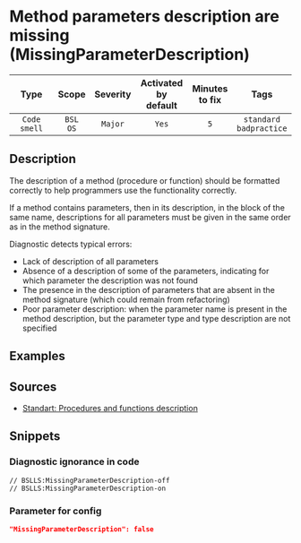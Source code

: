 # Method parameters description are missing (MissingParameterDescription)

Type | Scope | Severity | Activated<br>by default | Minutes<br>to fix | Tags
:-: | :-: | :-: | :-: | :-: | :-:
`Code smell` | `BSL`<br>`OS` | `Major` | `Yes` | `5` | `standard`<br>`badpractice`

<!-- Блоки выше заполняются автоматически, не трогать -->

## Description

<!-- Описание диагностики заполняется вручную. Необходимо понятным языком описать смысл и схему работу -->

The description of a method (procedure or function) should be formatted correctly to help programmers use the functionality correctly.

If a method contains parameters, then in its description, in the block of the same name, descriptions for all parameters must be given in the same order as in the method signature.

Diagnostic detects typical errors:

- Lack of description of all parameters
- Absence of a description of some of the parameters, indicating for which parameter the description was not found
- The presence in the description of parameters that are absent in the method signature (which could remain from refactoring)
- Poor parameter description: when the parameter name is present in the method description, but the parameter type and type description are not specified

## Examples

<!-- В данном разделе приводятся примеры, на которые диагностика срабатывает, а также можно привести пример, как можно исправить ситуацию -->

## Sources

<!-- Необходимо указывать ссылки на все источники, из которых почерпнута информация для создания диагностики -->

<!-- Примеры источников

* Источник: [Стандарт: Тексты модулей](https://its.1c.ru/db/v8std#content:456:hdoc)
* Полезная информация: [Отказ от использования модальных окон](https://its.1c.ru/db/metod8dev#content:5272:hdoc)
* Источник: [Cognitive complexity, ver. 1.4](https://www.sonarsource.com/docs/CognitiveComplexity.pdf) -->

- [Standart: Procedures and functions description](https://its.1c.ru/db/v8std#content:453:hdoc)

## Snippets

<!-- Блоки ниже заполняются автоматически, не трогать -->

### Diagnostic ignorance in code

```bsl
// BSLLS:MissingParameterDescription-off
// BSLLS:MissingParameterDescription-on
```

### Parameter for config

```json
"MissingParameterDescription": false
```
